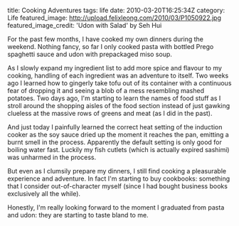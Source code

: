 title: Cooking Adventures
tags: life
date: 2010-03-20T16:25:34Z
category: Life
featured_image: http://upload.felixleong.com/2010/03/P1050922.jpg
featured_image_credit: 'Udon with Salad' by Seh Hui

For the past few months, I have cooked my own dinners during the weekend. Nothing fancy, so far I only cooked pasta with bottled Prego spaghetti sauce and udon with prepackaged miso soup.

As I slowly expand my ingredient list to add more spice and flavour to my cooking, handling of each ingredient was an adventure to itself. Two weeks ago I learned how to gingerly take tofu out of its container with a continuous fear of dropping it and seeing a blob of a mess resembling mashed potatoes. Two days ago, I'm starting to learn the names of food stuff as I stroll around the shopping aisles of the food section instead of just gawking clueless at the massive rows of greens and meat (as I did in the past).

And just today I painfully learned the correct heat setting of the induction cooker as the soy sauce dried up the moment it reaches the pan, emitting a burnt smell in the process. Apparently the default setting is only good for boiling water fast. Luckily my fish cutlets (which is actually expired sashimi) was unharmed in the process.

But even as I clumsily prepare my dinners, I still find cooking a pleasurable experience and adventure. In fact I'm starting to buy cookbooks: something that I consider out-of-character myself (since I had bought business books exclusively all the while).

Honestly, I'm really looking forward to the moment I graduated from pasta and udon: they are starting to taste bland to me.
